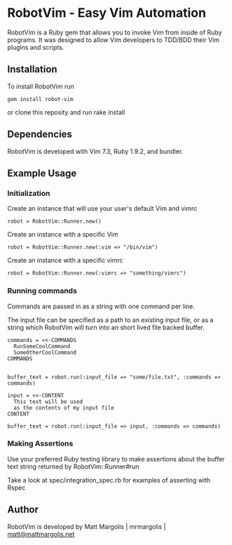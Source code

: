 # RobotVim - Easy Vim Automation
RobotVim is a Ruby gem that allows you to invoke Vim from inside of Ruby
programs.  It was designed to allow Vim developers to TDD/BDD their Vim plugins
and scripts.

## Installation
To install RobotVim run

    gem install robot-vim

or clone this reposity and run
    rake install


## Dependencies
RobotVim is developed with Vim 7.3, Ruby 1.9.2, and bundler.


## Example Usage

### Initialization
Create an instance that will use your user's default Vim and vimrc

    robot = RobotVim::Runner.new()

Create an instance with a specific Vim

    robot = RobotVim::Runner.new(:vim => "/bin/vim")

Create an instance with a specific vimrc

    robot = RobotVim::Runner.new(:vimrc => "something/vimrc")

### Running commands
Commands are passed in as a string with one command per line.

The input file can be specified as a path to an existing input file, or as a string which RobotVim will turn into an short lived file backed buffer.

    commands = <<-COMMANDS
      RunSomeCoolCommand
      SomeOtherCoolCommand
    COMMANDS


    buffer_text = robot.run(:input_file => "some/file.txt", :commands => commands)

    input = <<-CONTENT
      This text will be used
      as the contents of my input file
    CONTENT

    buffer_text = robot.run(:input_file => input, :commands => commands)


### Making Assertions
Use your preferred Ruby testing library to make assertions about the buffer text string returned by RobotVim::Runner#run

Take a look at spec/integration\_spec.rb for examples of asserting with Rspec

## Author
RobotVim is developed by Matt Margolis | mrmargolis | matt@mattmargolis.net
